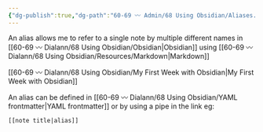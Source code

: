 ```yaml
---
{"dg-publish":true,"dg-path":"60-69 〰️ Admin/68 Using Obsidian/Aliases.md","permalink":"/60-69-admin/68-using-obsidian/aliases/","title":"Aliases","noteIcon":"","created":"2023-07-08","updated":"2023-07-27T19:59:30.000-04:00"}
---
```



An alias allows me to refer to a single note by multiple different names in [[60-69 〰️ Dialann/68 Using Obsidian/Obsidian\|Obsidian]] using [[60-69 〰️ Dialann/68 Using Obsidian/Resources/Markdown\|Markdown]] 

[[60-69 〰️ Dialann/68 Using Obsidian/My First Week with Obsidian\|My First Week with Obsidian]]

An alias can be defined in [[60-69 〰️ Dialann/68 Using Obsidian/YAML frontmatter\|YAML frontmatter]] or by using a pipe in the link 
eg: 
```
[[note title|alias]]
```